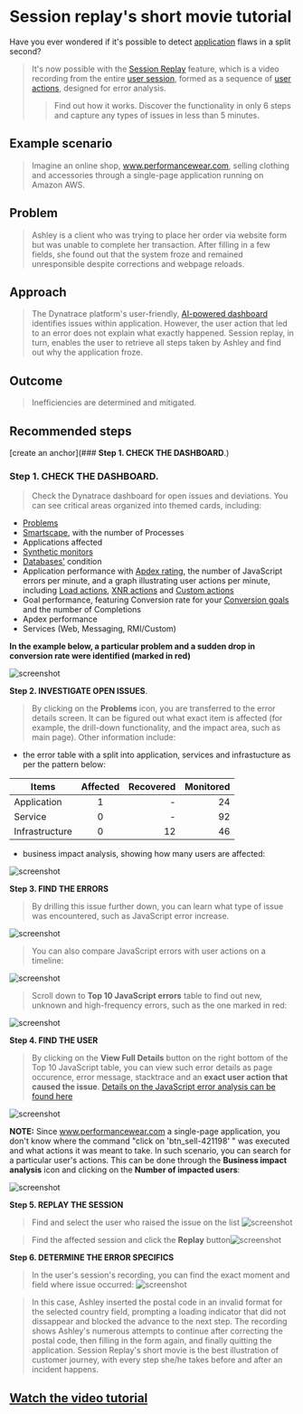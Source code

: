 # Session replay's short movie tutorial 


Have you ever wondered if it's possible to detect [application](https://www.dynatrace.com/support/help/how-to-use-dynatrace/real-user-monitoring/basic-concepts/applications) flaws in a split second? 
>It's now possible with the [Session Replay](https://www.dynatrace.com/support/help/how-to-use-dynatrace/real-user-monitoring/basic-concepts/session-replay) feature, which is a  video recording from the entire [user session](https://www.dynatrace.com/support/help/how-to-use-dynatrace/real-user-monitoring/basic-concepts/user-session), formed as a sequence of [user actions](https://www.dynatrace.com/support/help/how-to-use-dynatrace/real-user-monitoring/basic-concepts/user-actions), designed for error analysis.
>>Find out how it works. Discover the functionality in only 6 steps and capture any types of issues in less than 5 minutes.

  ## **Example scenario**
  >Imagine an online shop, www.performancewear.com,  selling clothing and accessories through a single-page application running on Amazon AWS.
  
  ## **Problem**
  >Ashley is a client who was trying to place her order via website form but was unable to complete her transaction. After filling in a few fields, she found out that the system  froze and remained unresponsible despite corrections and webpage reloads. 
  
 ## **Approach**
  >The Dynatrace platform's user-friendly, [AI-powered dashboard](https://www.dynatrace.com/support/help/how-to-use-dynatrace/dashboards-and-charts) identifies issues within application. However, the user action that led to an error does not explain what exactly happened. Session replay, in turn, enables the user to retrieve all steps taken by Ashley and find out why the application froze.
  
  ## **Outcome**
 >Inefficiencies are determined and mitigated.


 
## **Recommended steps**


[create an anchor](### **__Step 1. CHECK THE DASHBOARD__**.)




 ### **__Step 1. CHECK THE DASHBOARD__**. 
 >Check the Dynatrace dashboard for open issues and deviations. You can see critical areas organized into themed cards, including:
 * [Problems](https://www.dynatrace.com/support/help/how-to-use-dynatrace/problem-detection-and-analysis)
 * [Smartscape](https://www.dynatrace.com/support/help/how-to-use-dynatrace/smartscape), with the number of Processes
 * Applications affected
 * [Synthetic monitors](https://www.dynatrace.com/support/help/how-to-use-dynatrace/synthetic-monitoring)
 * [Databases'](https://www.dynatrace.com/support/help/how-to-use-dynatrace/databases) condition
 * Application performance with [Apdex rating](https://www.dynatrace.com/support/help/how-to-use-dynatrace/real-user-monitoring/basic-concepts/ratings/apdex-ratings), the number of JavaScript errors per minute,  and a graph illustrating user actions per minute, including
 [Load actions](https://www.dynatrace.com/support/help/how-to-use-dynatrace/real-user-monitoring/basic-concepts/user-actions#load-action), 
  [XNR actions](https://www.dynatrace.com/support/help/how-to-use-dynatrace/real-user-monitoring/basic-concepts/user-actions#xhr-action)
  and [Custom actions](https://www.dynatrace.com/support/help/how-to-use-dynatrace/real-user-monitoring/basic-concepts/user-actions#custom-action)
 * Goal performance, featuring Conversion rate for your [Conversion goals](https://www.dynatrace.com/support/help/how-to-use-dynatrace/real-user-monitoring/how-to-use-real-user-monitoring/web-applications/define-conversion-goals) and the number of Completions
 * Apdex performance 
 * Services (Web, Messaging, RMI/Custom)

 **In the example below, a particular problem and a sudden drop in conversion rate were identified (marked in red)**
 
![screenshot](https://github.com/AnnaRyb/Screenshots/blob/main/Deviations_.jpg)

**__Step 2. INVESTIGATE OPEN ISSUES__**. 
>By clicking on the **Problems** icon, you are transferred to the error details screen. It can be figured out what exact item is affected (for example, the drill-down functionality, and the impact area, such as main page). Other information include:
* the error table with a split into application, services and infrastucture as per the pattern below:

| Items        |      Affected | Recovered| Monitored|
|------------  |:-------------:|------:   |------:   |
|Application   |       1       |   -      |    24    |
|Service       |       0       |   -      |    92    |
|Infrastructure|       0       |   12     |    46    |

* business impact analysis, showing how many users are affected:




 ![screenshot](https://github.com/AnnaRyb/Screenshots/blob/main/Business%202impact%20analysis.png)
 
 
 **__Step 3. FIND THE ERRORS__** 
 >By drilling this issue further down, you can learn what type of issue was encountered, such as JavaScript error increase.
 
 
 
 
 ![screenshot](https://github.com/AnnaRyb/Screenshots/blob/main/JavaScript%20Error.png)
 
 
 
 
 
 
 >You can also compare JavaScript errors with user actions on a timeline:
 >
 
 
 
 
 ![screenshot](https://github.com/AnnaRyb/Screenshots/blob/main/Comparison.jpg)
 
 
 
 
 
 
 >Scroll down to **Top 10 JavaScript errors** table to find out new, unknown and high-frequency errors, such as the one marked in red: 
 
 
 
 
 
 ![screenshot](https://github.com/AnnaRyb/Screenshots/blob/main/Top%2010%20JavaScript%20errors1.jpg)
 
 
 
 
 
 **__Step 4. FIND THE USER__** 
 >By clicking on the **View Full Details** button on the right bottom of the Top 10 JavaScript table, you can view such error details as page occurence, error message, stacktrace and an **exact user action that caused the issue**. [Details on the JavaScript error analysis can be found here](https://www.dynatrace.com/support/help/how-to-use-dynatrace/real-user-monitoring/how-to-use-real-user-monitoring/web-applications/source-map-support-for-javascript-error-analysis)
 
 
 
 ![screenshot](https://github.com/AnnaRyb/Screenshots/blob/main/User%20action.png)
 
 
 **__NOTE:__** Since www.performancewear.com a single-page application, you don't know where the command "click on 'btn_sell-421198' " was executed and what actions it was meant to take. In such scenario, you can search for a particular user's actions.  This can be done through the **Business impact analysis** icon and clicking on the **Number of impacted users**:
 
  ![screenshot](https://github.com/AnnaRyb/Screenshots/blob/main/business%20impact%20analysis3.png)
  
  
  **__Step 5. REPLAY THE SESSION__**
  
  >Find and select the user who raised the issue on the list ![screenshot](https://github.com/AnnaRyb/Screenshots/blob/main/user%20search.png)
  
  >Find the affected session and click the **Replay** button![screenshot](https://github.com/AnnaRyb/Screenshots/blob/main/Replay%20button.png) 


 **__Step 6. DETERMINE THE ERROR SPECIFICS__**
 >In the user's session's recording, you can find the exact moment and field where issue occurred:
 ![screenshot](https://github.com/AnnaRyb/Screenshots/blob/main/Postal%20code.png) 
 
 >In this case, Ashley inserted the postal code in an invalid format for the selected country field, prompting a loading indicator that did not dissappear and blocked the  advance to the next step. The recording shows Ashley's numerous attempts to continue after correcting the postal code, then filling in the form again, and finally quitting the application.
 > Session Replay's short movie is the best illustration of customer journey, with every step she/he takes before and after an incident happens.
 
 ## **[Watch the video tutorial](https://video.dynatrace.com/watch/TNuevLCmF91DD1zW1X9bqD)** 
 
 
 
 
 
 


